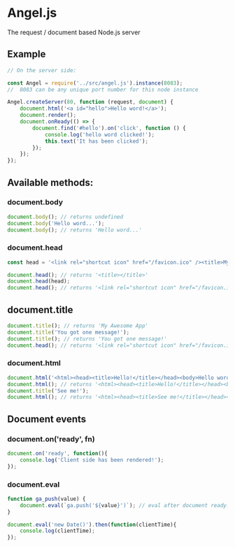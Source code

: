 # Angel.js
The request / document based Node.js server

## Example

```javascript
// On the server side:

const Angel = require('../src/angel.js').instance(8083);
//  8083 can be any unique port number for this node instance

Angel.createServer(80, function (request, document) {
    document.html('<a id="hello">Hello word!</a>');
    document.render();
    document.onReady(() => {
        document.find('#hello').on('click', function () {
            console.log('hello word clicked!');
            this.text('It has been clicked');
        });
    });
});
```

## Available methods:

### document.body
```javascript
document.body(); // returns undefined
document.body('Hello word...');
document.body(); // returns 'Hello word...'
```

### document.head
```javascript
const head = '<link rel="shortcut icon" href="/favicon.ico" /><title>My Awesome App</title>';

document.head(); // returns '<title></title>'
document.head(head);
document.head(); // returns '<link rel="shortcut icon" href="/favicon.ico" /><title>My Awesome App</title>'
```

## document.title
```javascript
document.title(); // returns 'My Awesome App'
document.title('You got one message!');
document.title(); // returns 'You got one message!'
document.head(); // returns '<link rel="shortcut icon" href="/favicon.ico" /><title>You got one message!</title>'
```

### document.html
```javascript
document.html('<html><head><title>Hello!</title></head><body>Hello word...</body></html>'); // overrides all
document.html(); // returns '<html><head><title>Hello!</title></head><body>Hello word...</body></html>'
document.title('See me!');
document.html(); // returns '<html><head><title>See me!</title></head><body>Hello word...</body></html>'
```

## Document events

### document.on('ready', fn)
```javascript
document.on('ready', function(){
    console.log('Client side has been rendered!');
});
```

### document.eval
```javascript
function ga_push(value) {
    document.eval(`ga.push('${value}')`); // eval after document ready.
}

document.eval('new Date()').then(function(clientTime){
    console.log(clientTime);
});
```
